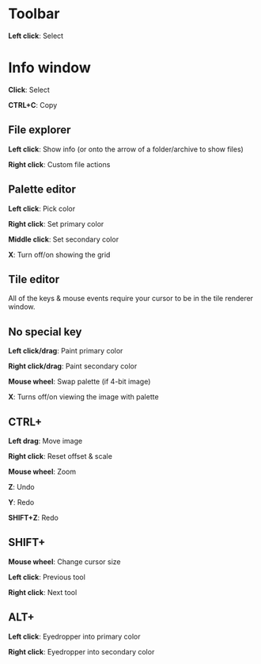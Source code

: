 # Toolbar

**Left click**: Select



# Info window

**Click**: Select

**CTRL+C**: Copy



## File explorer

**Left click**: Show info (or onto the arrow of a folder/archive to show files)

**Right click**: Custom file actions



## Palette editor

**Left click**: Pick color

**Right click**: Set primary color

**Middle click**: Set secondary color

**X**: Turn off/on showing the grid



## Tile editor

All of the keys & mouse events require your cursor to be in the tile renderer window.

## No special key

**Left click/drag**: Paint primary color

**Right click/drag**: Paint secondary color

**Mouse wheel**: Swap palette (if 4-bit image)

**X**: Turns off/on viewing the image with palette

## CTRL+

**Left drag**: Move image

**Right click**: Reset offset & scale

**Mouse wheel**: Zoom

**Z**: Undo

**Y**: Redo

**SHIFT+Z**: Redo

## SHIFT+

**Mouse wheel**: Change cursor size

**Left click**: Previous tool

**Right click**: Next tool

## ALT+

**Left click**: Eyedropper into primary color

**Right click**: Eyedropper into secondary color